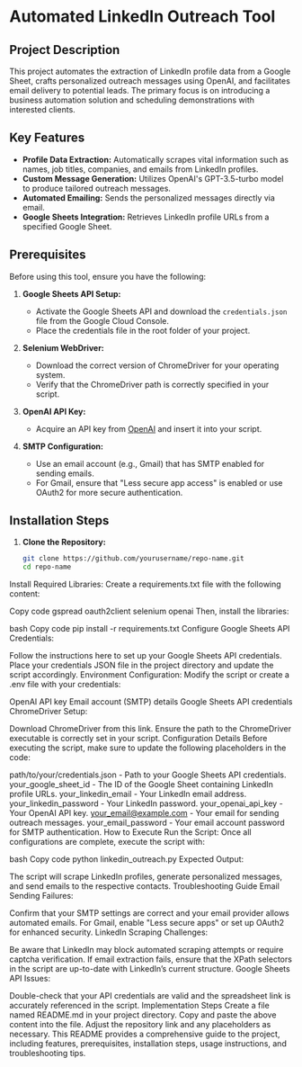 # Automated LinkedIn Outreach Tool

## Project Description

This project automates the extraction of LinkedIn profile data from a Google Sheet, crafts personalized outreach messages using OpenAI, and facilitates email delivery to potential leads. The primary focus is on introducing a business automation solution and scheduling demonstrations with interested clients.

## Key Features

- **Profile Data Extraction:** Automatically scrapes vital information such as names, job titles, companies, and emails from LinkedIn profiles.
- **Custom Message Generation:** Utilizes OpenAI's GPT-3.5-turbo model to produce tailored outreach messages.
- **Automated Emailing:** Sends the personalized messages directly via email.
- **Google Sheets Integration:** Retrieves LinkedIn profile URLs from a specified Google Sheet.

## Prerequisites

Before using this tool, ensure you have the following:

1. **Google Sheets API Setup:**
   - Activate the Google Sheets API and download the `credentials.json` file from the Google Cloud Console.
   - Place the credentials file in the root folder of your project.

2. **Selenium WebDriver:**
   - Download the correct version of ChromeDriver for your operating system.
   - Verify that the ChromeDriver path is correctly specified in your script.

3. **OpenAI API Key:**
   - Acquire an API key from [OpenAI](https://platform.openai.com/account/api-keys) and insert it into your script.

4. **SMTP Configuration:**
   - Use an email account (e.g., Gmail) that has SMTP enabled for sending emails.
   - For Gmail, ensure that "Less secure app access" is enabled or use OAuth2 for more secure authentication.

## Installation Steps

1. **Clone the Repository:**
   ```bash
   git clone https://github.com/yourusername/repo-name.git
   cd repo-name
Install Required Libraries: Create a requirements.txt file with the following content:

Copy code
gspread
oauth2client
selenium
openai
Then, install the libraries:

bash
Copy code
pip install -r requirements.txt
Configure Google Sheets API Credentials:

Follow the instructions here to set up your Google Sheets API credentials.
Place your credentials JSON file in the project directory and update the script accordingly.
Environment Configuration: Modify the script or create a .env file with your credentials:

OpenAI API key
Email account (SMTP) details
Google Sheets API credentials
ChromeDriver Setup:

Download ChromeDriver from this link.
Ensure the path to the ChromeDriver executable is correctly set in your script.
Configuration Details
Before executing the script, make sure to update the following placeholders in the code:

path/to/your/credentials.json - Path to your Google Sheets API credentials.
your_google_sheet_id - The ID of the Google Sheet containing LinkedIn profile URLs.
your_linkedin_email - Your LinkedIn email address.
your_linkedin_password - Your LinkedIn password.
your_openai_api_key - Your OpenAI API key.
your_email@example.com - Your email for sending outreach messages.
your_email_password - Your email account password for SMTP authentication.
How to Execute
Run the Script: Once all configurations are complete, execute the script with:

bash
Copy code
python linkedin_outreach.py
Expected Output:

The script will scrape LinkedIn profiles, generate personalized messages, and send emails to the respective contacts.
Troubleshooting Guide
Email Sending Failures:

Confirm that your SMTP settings are correct and your email provider allows automated emails.
For Gmail, enable "Less secure apps" or set up OAuth2 for enhanced security.
LinkedIn Scraping Challenges:

Be aware that LinkedIn may block automated scraping attempts or require captcha verification.
If email extraction fails, ensure that the XPath selectors in the script are up-to-date with LinkedIn’s current structure.
Google Sheets API Issues:

Double-check that your API credentials are valid and the spreadsheet link is accurately referenced in the script.
Implementation Steps
Create a file named README.md in your project directory.
Copy and paste the above content into the file.
Adjust the repository link and any placeholders as necessary.
This README provides a comprehensive guide to the project, including features, prerequisites, installation steps, usage instructions, and troubleshooting tips.
